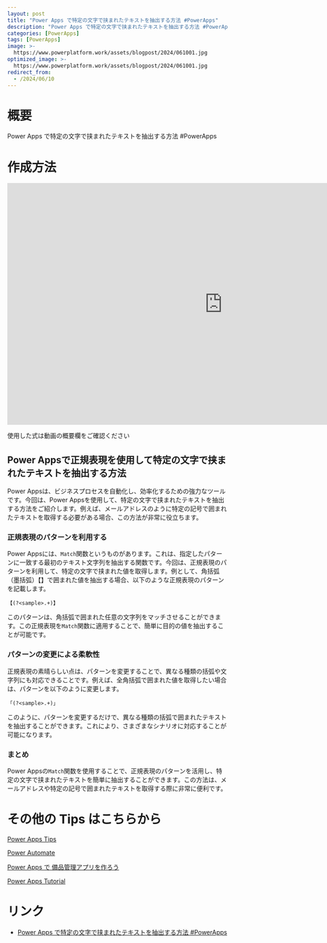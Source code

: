 ```yaml
---
layout: post
title: "Power Apps で特定の文字で挟まれたテキストを抽出する方法 #PowerApps"
description: "Power Apps で特定の文字で挟まれたテキストを抽出する方法 #PowerAppsを動画で分かりやすく解説"
categories: [PowerApps]
tags: [PowerApps]
image: >-
  https://www.powerplatform.work/assets/blogpost/2024/061001.jpg
optimized_image: >-
  https://www.powerplatform.work/assets/blogpost/2024/061001.jpg
redirect_from:
  - /2024/06/10
---
```



#  概要

Power Apps で特定の文字で挟まれたテキストを抽出する方法 #PowerApps


# 作成方法

<iframe width="983" height="553" src="https://www.youtube.com/embed/CWPs3iosPNU" title="YouTube video player" frameborder="0" allow="accelerometer; autoplay; clipboard-write; encrypted-media; gyroscope; picture-in-picture" allowfullscreen></iframe>


使用した式は動画の概要欄をご確認ください


## Power Appsで正規表現を使用して特定の文字で挟まれたテキストを抽出する方法

Power Appsは、ビジネスプロセスを自動化し、効率化するための強力なツールです。今回は、Power Appsを使用して、特定の文字で挟まれたテキストを抽出する方法をご紹介します。例えば、メールアドレスのように特定の記号で囲まれたテキストを取得する必要がある場合、この方法が非常に役立ちます。

### 正規表現のパターンを利用する

Power Appsには、`Match`関数というものがあります。これは、指定したパターンに一致する最初のテキスト文字列を抽出する関数です。今回は、正規表現のパターンを利用して、特定の文字で挟まれた値を取得します。例として、角括弧（墨括弧）【】で囲まれた値を抽出する場合、以下のような正規表現のパターンを記載します。

```
【(?<sample>.+)】
```

このパターンは、角括弧で囲まれた任意の文字列をマッチさせることができます。この正規表現を`Match`関数に適用することで、簡単に目的の値を抽出することが可能です。

### パターンの変更による柔軟性

正規表現の素晴らしい点は、パターンを変更することで、異なる種類の括弧や文字列にも対応できることです。例えば、全角括弧で囲まれた値を取得したい場合は、パターンを以下のように変更します。

```
「(?<sample>.+)」
```


このように、パターンを変更するだけで、異なる種類の括弧で囲まれたテキストを抽出することができます。これにより、さまざまなシナリオに対応することが可能になります。

### まとめ

Power Appsの`Match`関数を使用することで、正規表現のパターンを活用し、特定の文字で挟まれたテキストを簡単に抽出することができます。この方法は、メールアドレスや特定の記号で囲まれたテキストを取得する際に非常に便利です。



# その他の Tips はこちらから

[Power Apps Tips](https://www.youtube.com/watch?v=VrAQf3JQ7yM&list=PLVhFi1fb3DqakSLVMn22DDcySXh9jtzi- )


[Power Automate](https://www.youtube.com/watch?v=-YnJYT0ASEM&list=PLVhFi1fb3Dqbzic6GieqnLFgD3aTj-eHA)


[Power Apps で 備品管理アプリを作ろう](https://www.youtube.com/playlist?list=PLVhFi1fb3DqZM3HKb8Hea6XEL96990Fyn)


[Power Apps Tutorial](https://www.youtube.com/playlist?list=PLVhFi1fb3DqalxpL974VvAJvV4iWoSbe_)


# リンク


- [Power Apps で特定の文字で挟まれたテキストを抽出する方法 #PowerApps](https://www.youtube.com/watch?v=CWPs3iosPNU)

